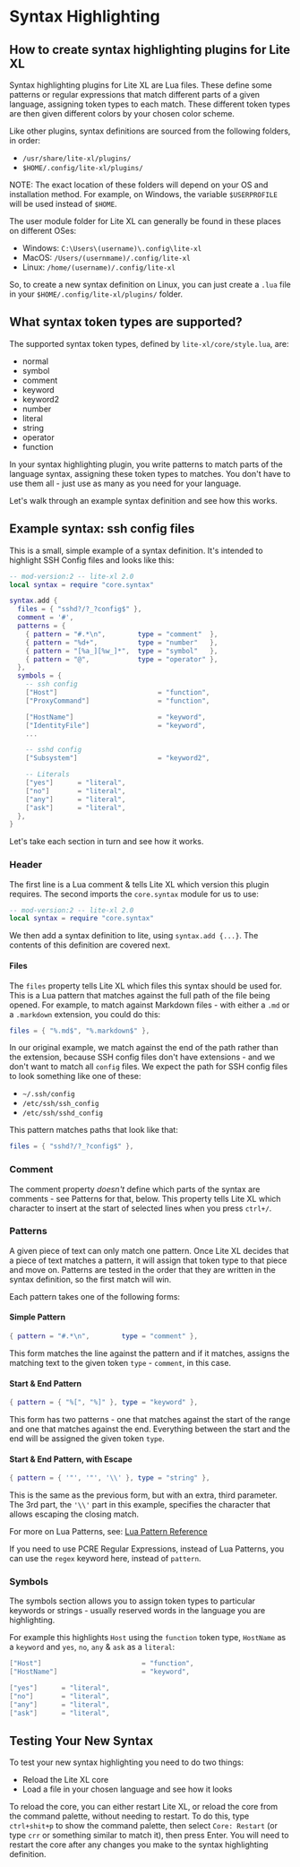 # Syntax Highlighting

## How to create syntax highlighting plugins for Lite XL

Syntax highlighting plugins for Lite XL are Lua files. These define some patterns or regular expressions that
match different parts of a given language, assigning token types to each match.
These different token types are then given different colors by your chosen color scheme.

Like other plugins, syntax definitions are sourced from the following folders, in order:

- `/usr/share/lite-xl/plugins/`
- `$HOME/.config/lite-xl/plugins/`

NOTE: The exact location of these folders will depend on your OS and installation method. For example, on Windows, the variable `$USERPROFILE` will be used instead of `$HOME`.

The user module folder for Lite XL can generally be found in these places on different OSes:

- Windows: `C:\Users\(username)\.config\lite-xl`
- MacOS: `/Users/(usernmame)/.config/lite-xl`
- Linux: `/home/(username)/.config/lite-xl`

So, to create a new syntax definition on Linux, you can just create a `.lua` file in your `$HOME/.config/lite-xl/plugins/` folder.

## What syntax token types are supported?

The supported syntax token types, defined by `lite-xl/core/style.lua`, are:

- normal
- symbol
- comment
- keyword
- keyword2
- number
- literal
- string
- operator
- function

In your syntax highlighting plugin, you write patterns to match parts of the language syntax, assigning these token types to matches. You don't have to use them all - just use as many as you need for your language.

Let's walk through an example syntax definition and see how this works.

## Example syntax: ssh config files

This is a small, simple example of a syntax definition. It's intended to highlight SSH Config files and looks like this:

```lua
-- mod-version:2 -- lite-xl 2.0
local syntax = require "core.syntax"

syntax.add {
  files = { "sshd?/?_?config$" },
  comment = '#',
  patterns = {
    { pattern = "#.*\n",        type = "comment"  },
    { pattern = "%d+",          type = "number"   },
    { pattern = "[%a_][%w_]*",  type = "symbol"   },
    { pattern = "@",            type = "operator" },
  },
  symbols = {
    -- ssh config
    ["Host"]                         = "function",
    ["ProxyCommand"]                 = "function",

    ["HostName"]                     = "keyword",
    ["IdentityFile"]                 = "keyword",
    ...

    -- sshd config
    ["Subsystem"]                    = "keyword2",

    -- Literals
    ["yes"]      = "literal",
    ["no"]       = "literal",
    ["any"]      = "literal",
    ["ask"]      = "literal",
  },
}
```

Let's take each section in turn and see how it works.

### Header

The first line is a Lua comment & tells Lite XL which version this plugin requires. The second imports the `core.syntax` module
for us to use:

```lua
-- mod-version:2 -- lite-xl 2.0
local syntax = require "core.syntax"
```

We then add a syntax definition to lite, using `syntax.add {...}`. The contents of this definition are covered next.

#### Files

The `files` property tells Lite XL which files this syntax should be used for. This is a Lua pattern that matches against the full path of the file being opened. For example, to match against Markdown files - with either a `.md` or a `.markdown` extension,
you could do this:

```lua
files = { "%.md$", "%.markdown$" },
```

In our original example, we match against the end of the path rather than the extension, because SSH config files don't have extensions - and we don't want to match all `config` files. We expect the path for SSH config files to look something like one of these:

- `~/.ssh/config`
- `/etc/ssh/ssh_config`
- `/etc/ssh/sshd_config`

This pattern matches paths that look like that:

```lua
files = { "sshd?/?_?config$" },
```

### Comment

The comment property _doesn't_ define which parts of the syntax are comments - see Patterns for that, below. This property tells Lite XL which character to insert at the start of selected lines when you press `ctrl+/`.

### Patterns

A given piece of text can only match one pattern. Once Lite XL decides that a piece of text matches a pattern, it will assign that token type to that piece and move on.
Patterns are tested in the order that they are written in the syntax definition, so the first match will win.

Each pattern takes one of the following forms:

#### Simple Pattern

```lua
{ pattern = "#.*\n",        type = "comment" },
```

This form matches the line against the pattern and if it matches, assigns the matching text to the given token `type` - `comment`, in this case.

#### Start & End Pattern

```lua
{ pattern = { "%[", "%]" }, type = "keyword" },
```

This form has two patterns - one that matches against the start of the range and one that matches against the end. Everything between the start and the end will be assigned the given token `type`.

#### Start & End Pattern, with Escape

```lua
{ pattern = { '"', '"', '\\' }, type = "string" },
```

This is the same as the previous form, but with an extra, third parameter.
The 3rd part, the `'\\'` part in this example, specifies the character that allows escaping the closing match.

For more on Lua Patterns, see: [Lua Pattern Reference](https://www.lua.org/manual/5.3/manual.html#6.4.1)

If you need to use PCRE Regular Expressions, instead of Lua Patterns, you can use the `regex` keyword here, instead of `pattern`.

### Symbols

The symbols section allows you to assign token types to particular keywords or strings - usually reserved words in the language you are highlighting.

For example this highlights `Host` using the `function` token type, `HostName` as a `keyword` and `yes`, `no`, `any` & `ask` as a `literal`:

```lua
["Host"]                         = "function",
["HostName"]                     = "keyword",

["yes"]      = "literal",
["no"]       = "literal",
["any"]      = "literal",
["ask"]      = "literal",
```

## Testing Your New Syntax

To test your new syntax highlighting you need to do two things:

- Reload the Lite XL core
- Load a file in your chosen language and see how it looks

To reload the core, you can either restart Lite XL, or reload the core from the command palette, without needing to restart.
To do this, type `ctrl+shit+p` to show the command palette, then select `Core: Restart` (or type `crr` or something similar to match it), then press Enter. You will need to restart the core after any changes you make to the syntax highlighting definition.
